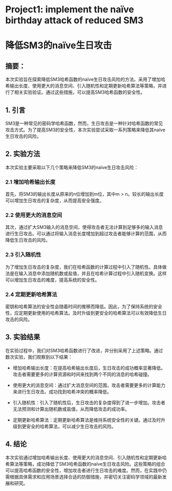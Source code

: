 # Project1: implement the naïve birthday attack of reduced SM3

# 降低SM3的naïve生日攻击

## 摘要：
本次实验旨在探索降低SM3哈希函数的naïve生日攻击风险的方法。采用了增加哈希输出长度、使用更大的消息空间、引入随机性和定期更新哈希算法等策略，并进行了相关实验验证。通过这些措施，可以提高SM3哈希函数的安全性。

## 1. 引言
SM3是一种常见的密码学哈希函数，然而，生日攻击是一种针对哈希函数的常见攻击方式。为了提高SM3的安全性，本次实验尝试采取一系列策略来降低其naïve生日攻击的风险。

## 2. 实验方法
本次实验主要采取以下几个策略来降低SM3的naïve生日攻击风险：

### 2.1 增加哈希输出长度
首先，将SM3的输出长度从原来的n位增加到m位，其中m > n。较长的输出长度可以增加生日攻击的复杂度，从而提高安全强度。

### 2.2 使用更大的消息空间
其次，通过扩大SM3输入的消息空间，使得攻击者无法计算到足够多的输入消息进行生日攻击。可以通过将输入消息长度增加到超过攻击者能够计算的范围，从而降低生日攻击的风险。

### 2.3 引入随机性
为了增加生日攻击的复杂度，我们在哈希函数的计算过程中引入了随机性。具体做法是在输入消息中添加随机数或盐值，并且在哈希计算过程中引入随机变换。这样可以增加生日攻击的难度，提高系统的安全性。

### 2.4 定期更新哈希算法
密钥和哈希算法的安全性会随着时间的推移而降低。因此，为了保持系统的安全性，应定期更新使用的哈希算法。及时升级到更安全的哈希算法可以有效降低生日攻击的风险。

## 3. 实验结果
在实验过程中，我们对SM3哈希函数进行了改进，并分别采用了上述策略。通过数次实验，我们观察到以下结果：

- 增加哈希输出长度：在提高哈希输出长度后，生日攻击的成功概率显著降低。攻击者需要更多的计算资源和时间来找到两个不同的消息的哈希碰撞。

- 使用更大的消息空间：通过扩大消息空间的范围，攻击者需要更多的计算能力来进行生日攻击。成功找到哈希冲突的概率降低。

- 引入随机性：引入了随机性后，生日攻击的复杂度得到了进一步增加。攻击者无法预测和计算出随机数或盐值，从而降低攻击的成功率。

- 定期更新哈希算法：定期更新哈希算法是维持系统安全性的关键。通过及时升级到更安全的哈希算法，可以减少生日攻击的风险。

## 4. 结论
本次实验通过增加哈希输出长度、使用更大的消息空间、引入随机性和定期更新哈希算法等策略，成功降低了SM3哈希函数的naïve生日攻击风险。这些策略的组合可以提高哈希函数的安全性，增加攻击者进行生日攻击的难度。然而，在实践中仍需根据具体需求和应用场景选择合适的防御措施，并密切关注密码学领域的最新发展和研究。
